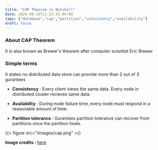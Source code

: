 ```yaml
---
title: "CAP Theorem in Nutshell"
date: 2020-08-19T21:22:43-04:00
tags: ["database","cap","partition","consistency","availability"]
draft: false
---
```


### About CAP Theorem
It is also known as Brewer's theorem after computer scientist Eric Brewer


### Simple terms
It states no distributed data store can provide more than 2 out of 3 gurantees

- **Consistency** : Every client views the same data. Every node in distributed cluster recieves same data.

- **Availability** : During node failure time, every node must respond in a reasonable amount of time.

- **Partition tolerance** : Gurantees partition tolerance can recover from partitions once the partition heals.

{{< figure src="/images/cap.png" >}}

**Image credits :** [here](https://www.researchgate.net/figure/Database-Systems-according-to-the-CAP-Theorem_fig1_334554423)